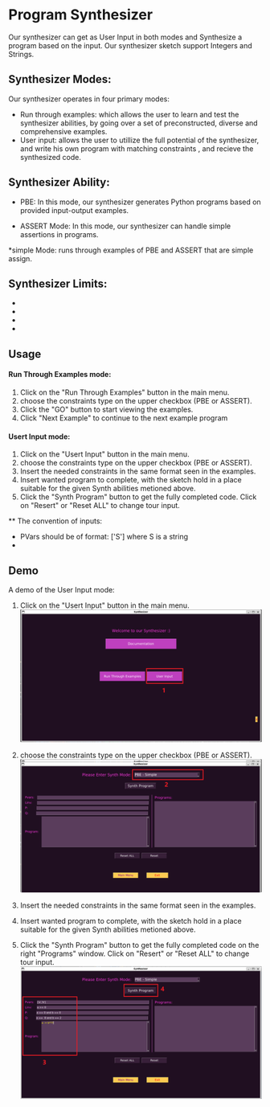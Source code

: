 # Program Synthesizer

Our synthesizer can get as User Input in both modes and Synthesize a program based on the input. Our synthesizer sketch support Integers and Strings.

## Synthesizer Modes:
Our synthesizer operates in four primary modes:
- Run through examples: which allows the user to learn and test the synthesizer abilities, by going over a set of preconstructed, diverse and comprehensive examples.
- User input: allows the user to utillize the full potential of the synthesizer, and write his own program with matching constraints , and recieve the synthesized code.



## Synthesizer Ability:
- PBE: In this mode, our synthesizer generates Python programs based on provided input-output examples.

- ASSERT Mode: In this mode, our synthesizer can handle simple assertions in programs.

*simple Mode: runs through examples of PBE and ASSERT that are simple assign.

## Synthesizer Limits:
- 
-
-
- 
## Usage

#### Run Through Examples mode:
1. Click on the "Run Through Examples" button in the main menu.
2. choose the constraints type on the upper checkbox (PBE or ASSERT).
3. Click the "GO" button to start viewing the examples.
4. Click "Next Example" to continue to the next example program

#### Usert Input mode:
1. Click on the "Usert Input" button in the main menu.
2. choose the constraints type on the upper checkbox (PBE or ASSERT).
3. Insert the needed constraints in the same format seen in the examples.
4. Insert wanted program to complete, with the sketch hold in a place suitable for the given Synth abilities metioned above.
5. Click the "Synth Program" button to get the fully completed code. Click on "Resert" or "Reset ALL" to change tour input.

** The convention of inputs:
- PVars should be of format: ['S'] where S is a string
- 

## Demo

A demo of the User Input mode:

1. Click on the "Usert Input" button in the main menu.
![Example Image 1](./pics/1.png)

2. choose the constraints type on the upper checkbox (PBE or ASSERT).
![Example Image 2](./pics/2.png)

3. Insert the needed constraints in the same format seen in the examples.
4. Insert wanted program to complete, with the sketch hold in a place suitable for the given Synth abilities metioned above.
5. Click the "Synth Program" button to get the fully completed code on the right "Programs" window. Click on "Resert" or "Reset ALL" to change tour input.
![Example Image 3](./pics/3_4.png)
